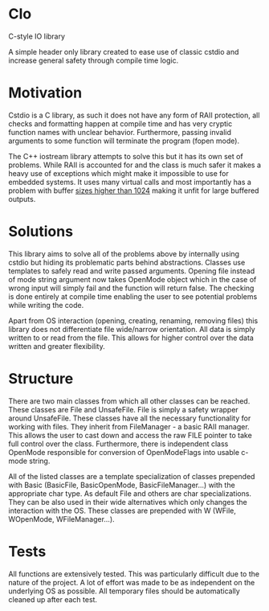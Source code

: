 # CIo
C-style IO library

A simple header only library created to ease use of classic cstdio and increase general safety through compile time logic.

# Motivation 

Cstdio is a C library, as such it does not have any form of RAII protection, all checks and formatting happen at compile time and has very cryptic function names with unclear behavior. Furthermore, passing invalid arguments to some function will terminate the program (fopen mode).

The C++ iostream library attempts to solve this but it has its own set of problems. While RAII is accounted for and the class is much safer it makes a heavy use of exceptions which might make it impossible to use for embedded systems. It uses many virtual calls and most importantly has a problem with buffer [sizes higher than 1024](https://stackoverflow.com/a/48585805) making it unfit for large buffered outputs.

# Solutions

This library aims to solve all of the problems above by internally using cstdio but hiding its problematic parts behind abstractions. Classes use templates to safely read and write passed arguments. Opening file instead of mode string argument now takes OpenMode object which in the case of wrong input will simply fail and the function will return false. The checking is done entirely at compile time enabling the user to see potential problems while writing the code.

Apart from OS interaction (opening, creating, renaming, removing files) this library does not differentiate file wide/narrow orientation. All data is simply written to or read from the file. This allows for higher control over the data written and greater flexibility.

# Structure

There are two main classes from which all other classes can be reached. These classes are File and UnsafeFile. File is simply a safety wrapper around UnsafeFile. These classes have all the necessary functionality for working with files. They inherit from FileManager - a basic RAII manager. This allows the user to cast down and access the raw FILE pointer to take full control over the class. Furthermore, there is independent class OpenMode responsible for conversion of OpenModeFlags into usable c-mode string.

All of the listed classes are a template specialization of classes prepended with Basic (BasicFile, BasicOpenMode, BasicFileManager...) with the appropriate char type. As default File and others are char specializations. They can be also used in their wide alternatives which only changes the interaction with the OS. These classes are prepended with W (WFile, WOpenMode, WFileManager...).

# Tests

All functions are extensively tested. This was particularly difficult due to the nature of the project. A lot of effort was made to be as independent on the underlying OS as possible. All temporary files should be automatically cleaned up after each test.
